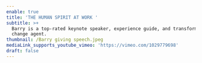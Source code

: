 ```yaml
---
enable: true
title: 'THE HUMAN SPIRIT AT WORK '
subtitle: >+
  Barry is a top-rated keynote speaker, experience guide, and transformative
  change agent.
thumbnail: /Barry giving speech.jpeg
mediaLink_supports_youtube_vimeo: 'https://vimeo.com/1029779698'
draft: false
---
```

